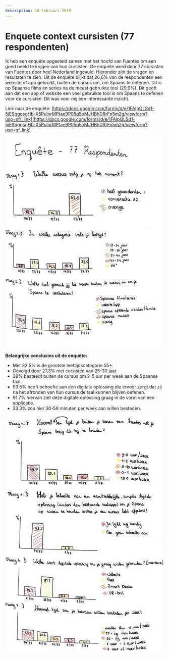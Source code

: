 ```yaml
---
description: 26 februari 2019
---
```


# Enquete context cursisten \(77 respondenten\)

Ik heb een enquête opgesteld samen met het hoofd van Fuentes om een goed beeld te krijgen van hun cursisten. De enquête werd door 77 cursisten van Fuentes door heel Nederland ingevuld. Hieronder zijn de vragen en resultaten te zien. Uit de enquête blijkt dat 26,6% van de respondenten een website of app gebruikt, buiten de cursus om, om Spaans te oefenen. Dit is op Spaanse films en series na de meest gebruikte tool \(29,9%\). Dit geeft aan dat een app of website een veel gebruikte tool is om Spaans te oefenen voor de cursisten. Dit was voor mij een interessante inzicht. 

Link naar de enquête: [https://docs.google.com/forms/d/e/1FAIpQLSd1-5jESqgqsgHb-X5PulnrMPtae9P05q5oMJHBhDRrFn5m2g/viewform?usp=sf\_link](https://docs.google.com/forms/d/e/1FAIpQLSd1-5jESqgqsgHb-X5PulnrMPtae9P05q5oMJHBhDRrFn5m2g/viewform?usp=sf_link)

![](../../.gitbook/assets/scan-7-may-2019-4-13-1.jpg)



**Belangrijke conclusies uit de enquête:**

*  Met 32.5% is de grootste leeftijdscategorie 55+.
* Gevolgd door 27,3% met cursisten van 25-30 jaar
* 39% besteedt buiten de cursus om 2-5 uur per week aan de Spaanse taal.
* 93.5% heeft behoefte aan een digitale oplossing die ervoor zorgt dat zij na het afronden van hun cursus de taal kunnen blijven oefenen.
* 91.7% hiervan ziet deze digitale oplossing graag in de vorm van een applicatie.
* 33.3% zou hier 30-59 minuten per week aan willen besteden.

![](../../.gitbook/assets/scan-7-may-2019-4-14-1.jpg)

